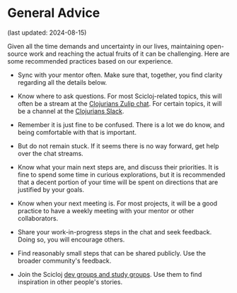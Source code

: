 
# General Advice

(last updated: 2024-08-15)

Given all the time demands and uncertainty in our lives, maintaining open-source work and reaching the actual fruits of it can be challenging. 
Here are some recommended practices based on our experience.

* Sync with your mentor often. Make sure that, together, you find clarity regarding all the details below.

* Know where to ask questions. For most Scicloj-related topics, this will often be a stream at the [Clojurians Zulip chat](https://scicloj.github.io/docs/community/chat/). For certain topics, it will be a channel at the [Clojurians Slack](http://clojurians.net).

* Remember it is just fine to be confused. There is a lot we do know, and being comfortable with that is important.

* But do not remain stuck. If it seems there is no way forward, get help over the chat streams.

* Know what your main next steps are, and discuss their priorities. It is fine to spend some time in curious explorations, but it is recommended that a decent portion of your time will be spent on directions that are justified by your goals.

* Know when your next meeting is. For most projects, it will be a good practice to have a weekly meeting with your mentor or other collaborators. 

* Share your work-in-progress steps in the chat and seek feedback. Doing so, you will encourage others.

* Find reasonably small steps that can be shared publicly. Use the broader community's feedback.

* Join the Scicloj [dev groups and study groups](https://scicloj.github.io/docs/community/groups/). Use them to find inspiration in other people's stories.
